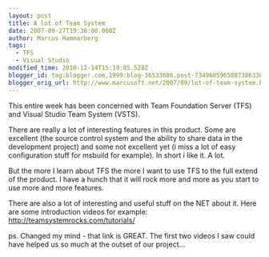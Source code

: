 ```yaml
---
layout: post
title: A lot of Team System
date: 2007-09-27T19:38:00.000Z
author: Marcus Hammarberg
tags:
  - TFS
  - Visual Studio
modified_time: 2010-12-14T15:19:05.528Z
blogger_id: tag:blogger.com,1999:blog-36533086.post-7349605965807386338
blogger_orig_url: http://www.marcusoft.net/2007/09/lot-of-team-system.html
---
```


This entire week
has been concerned with Team Foundation Server (<span
id="SPELLING_ERROR_0" class="blsp-spelling-error">TFS) and
Visual Studio Team System (VSTS).

There are really a lot of interesting features in this product. Some are
excellent (the source control system and the ability to share data in
the development project) and some not excellent yet (i miss a lot of
easy configuration stuff for msbuild for example). In short
i like it. A lot.

But the more I learn about TFS the more I want to use
TFS to
the full extend of the product. I have a hunch that it will rock more
and more as you start to use more and more features.

There are also a lot of interesting and useful stuff on
the NET about it. Here are some introduction videos for example:
<http://teamsystemrocks.com/tutorials/>

ps.
Changed my mind - that link is GREAT. The first two videos I saw could
have helped us so much at the outset of our project...
